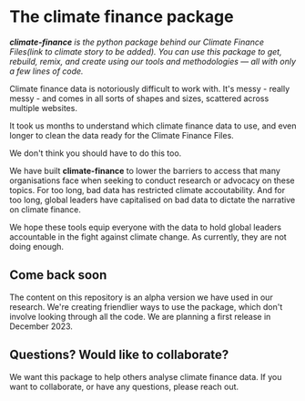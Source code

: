 # The climate finance package


_**climate-finance** is the python package behind our Climate Finance Files(link to climate story to be added). You can use this package to get, rebuild, remix, and create using our tools and methodologies — all with only a few lines of code._

Climate finance data is notoriously difficult to work with. It's messy - really messy - and comes in all sorts of shapes and sizes, scattered across multiple websites.

It took us months to understand which climate finance data to use, and even longer to clean the data ready for the Climate Finance Files. 

We don't think you should have to do this too. 

We have built **climate-finance** to lower the barriers to access that many organisations face when seeking to conduct research or advocacy on these topics. For too long, bad data has restricted climate accoutability. 
And for too long, global leaders have capitalised on bad data to dictate the narrative on climate finance. 

We hope these tools equip everyone with the data to hold global leaders accountable in the fight against climate change. As currently, they are not doing enough. 

## Come back soon
The content on this repository is an alpha version we have used in our research. We're creating friendlier ways to use the package, which don't involve looking through all the code.
We are planning a first release in December 2023.

## Questions? Would like to collaborate?
We want this package to help others analyse climate finance data. If you want to collaborate, or have any questions, please reach out.

